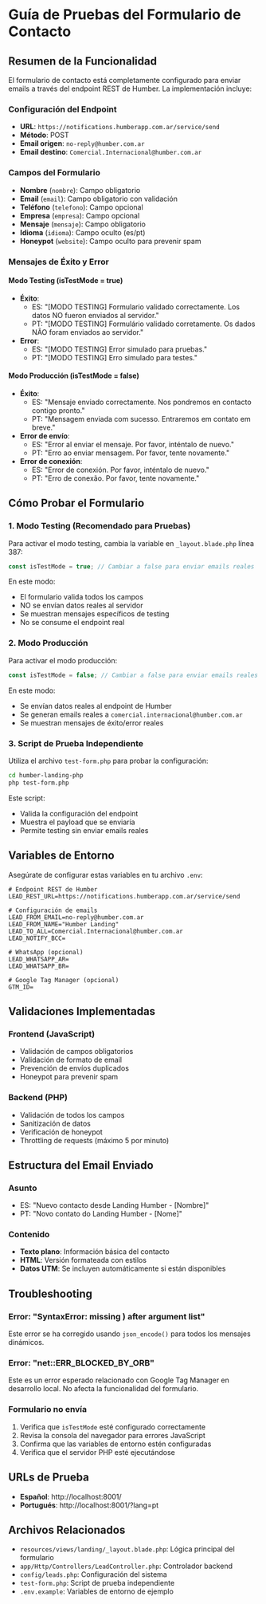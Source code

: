 # Guía de Pruebas del Formulario de Contacto

## Resumen de la Funcionalidad

El formulario de contacto está completamente configurado para enviar emails a través del endpoint REST de Humber. La implementación incluye:

### Configuración del Endpoint
- **URL**: `https://notifications.humberapp.com.ar/service/send`
- **Método**: POST
- **Email origen**: `no-reply@humber.com.ar`
- **Email destino**: `Comercial.Internacional@humber.com.ar`

### Campos del Formulario
- **Nombre** (`nombre`): Campo obligatorio
- **Email** (`email`): Campo obligatorio con validación
- **Teléfono** (`telefono`): Campo opcional
- **Empresa** (`empresa`): Campo opcional
- **Mensaje** (`mensaje`): Campo obligatorio
- **Idioma** (`idioma`): Campo oculto (es/pt)
- **Honeypot** (`website`): Campo oculto para prevenir spam

### Mensajes de Éxito y Error

#### Modo Testing (isTestMode = true)
- **Éxito**: 
  - ES: "[MODO TESTING] Formulario validado correctamente. Los datos NO fueron enviados al servidor."
  - PT: "[MODO TESTING] Formulário validado corretamente. Os dados NÃO foram enviados ao servidor."
- **Error**: 
  - ES: "[MODO TESTING] Error simulado para pruebas."
  - PT: "[MODO TESTING] Erro simulado para testes."

#### Modo Producción (isTestMode = false)
- **Éxito**: 
  - ES: "Mensaje enviado correctamente. Nos pondremos en contacto contigo pronto."
  - PT: "Mensagem enviada com sucesso. Entraremos em contato em breve."
- **Error de envío**: 
  - ES: "Error al enviar el mensaje. Por favor, inténtalo de nuevo."
  - PT: "Erro ao enviar mensagem. Por favor, tente novamente."
- **Error de conexión**: 
  - ES: "Error de conexión. Por favor, inténtalo de nuevo."
  - PT: "Erro de conexão. Por favor, tente novamente."

## Cómo Probar el Formulario

### 1. Modo Testing (Recomendado para Pruebas)
Para activar el modo testing, cambia la variable en `_layout.blade.php` línea 387:
```javascript
const isTestMode = true; // Cambiar a false para enviar emails reales
```

En este modo:
- El formulario valida todos los campos
- NO se envían datos reales al servidor
- Se muestran mensajes específicos de testing
- No se consume el endpoint real

### 2. Modo Producción
Para activar el modo producción:
```javascript
const isTestMode = false; // Cambiar a false para enviar emails reales
```

En este modo:
- Se envían datos reales al endpoint de Humber
- Se generan emails reales a `comercial.internacional@humber.com.ar`
- Se muestran mensajes de éxito/error reales

### 3. Script de Prueba Independiente
Utiliza el archivo `test-form.php` para probar la configuración:
```bash
cd humber-landing-php
php test-form.php
```

Este script:
- Valida la configuración del endpoint
- Muestra el payload que se enviaría
- Permite testing sin enviar emails reales

## Variables de Entorno

Asegúrate de configurar estas variables en tu archivo `.env`:

```env
# Endpoint REST de Humber
LEAD_REST_URL=https://notifications.humberapp.com.ar/service/send

# Configuración de emails
LEAD_FROM_EMAIL=no-reply@humber.com.ar
LEAD_FROM_NAME="Humber Landing"
LEAD_TO_ALL=Comercial.Internacional@humber.com.ar
LEAD_NOTIFY_BCC=

# WhatsApp (opcional)
LEAD_WHATSAPP_AR=
LEAD_WHATSAPP_BR=

# Google Tag Manager (opcional)
GTM_ID=
```

## Validaciones Implementadas

### Frontend (JavaScript)
- Validación de campos obligatorios
- Validación de formato de email
- Prevención de envíos duplicados
- Honeypot para prevenir spam

### Backend (PHP)
- Validación de todos los campos
- Sanitización de datos
- Verificación de honeypot
- Throttling de requests (máximo 5 por minuto)

## Estructura del Email Enviado

### Asunto
- ES: "Nuevo contacto desde Landing Humber - [Nombre]"
- PT: "Novo contato do Landing Humber - [Nome]"

### Contenido
- **Texto plano**: Información básica del contacto
- **HTML**: Versión formateada con estilos
- **Datos UTM**: Se incluyen automáticamente si están disponibles

## Troubleshooting

### Error: "SyntaxError: missing ) after argument list"
Este error se ha corregido usando `json_encode()` para todos los mensajes dinámicos.

### Error: "net::ERR_BLOCKED_BY_ORB"
Este es un error esperado relacionado con Google Tag Manager en desarrollo local. No afecta la funcionalidad del formulario.

### Formulario no envía
1. Verifica que `isTestMode` esté configurado correctamente
2. Revisa la consola del navegador para errores JavaScript
3. Confirma que las variables de entorno estén configuradas
4. Verifica que el servidor PHP esté ejecutándose

## URLs de Prueba

- **Español**: http://localhost:8001/
- **Portugués**: http://localhost:8001/?lang=pt

## Archivos Relacionados

- `resources/views/landing/_layout.blade.php`: Lógica principal del formulario
- `app/Http/Controllers/LeadController.php`: Controlador backend
- `config/leads.php`: Configuración del sistema
- `test-form.php`: Script de prueba independiente
- `.env.example`: Variables de entorno de ejemplo